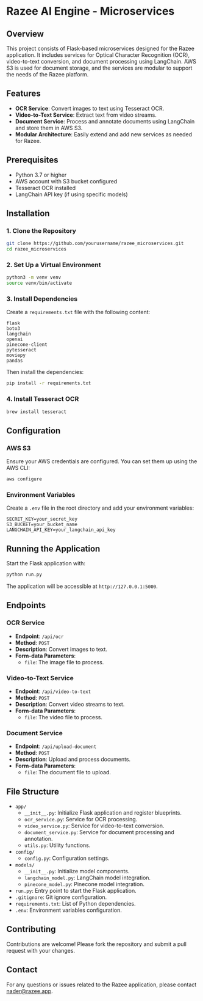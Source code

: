 # Razee AI Engine - Microservices
## Overview
This project consists of Flask-based microservices designed for the Razee application. It includes services for Optical Character Recognition (OCR), video-to-text conversion, and document processing using LangChain. AWS S3 is used for document storage, and the services are modular to support the needs of the Razee platform.

## Features

- **OCR Service**: Convert images to text using Tesseract OCR.
- **Video-to-Text Service**: Extract text from video streams.
- **Document Service**: Process and annotate documents using LangChain and store them in AWS S3.
- **Modular Architecture**: Easily extend and add new services as needed for Razee.

## Prerequisites

- Python 3.7 or higher
- AWS account with S3 bucket configured
- Tesseract OCR installed
- LangChain API key (if using specific models)

## Installation

### 1. Clone the Repository

```bash
git clone https://github.com/yourusername/razee_microservices.git
cd razee_microservices
```

### 2. Set Up a Virtual Environment

```bash
python3 -m venv venv
source venv/bin/activate
```

### 3. Install Dependencies

Create a `requirements.txt` file with the following content:

```
flask
boto3
langchain
openai
pinecone-client
pytesseract
moviepy
pandas
```

Then install the dependencies:

```bash
pip install -r requirements.txt
```

### 4. Install Tesseract OCR

```bash
brew install tesseract
```

## Configuration

### AWS S3

Ensure your AWS credentials are configured. You can set them up using the AWS CLI:

```bash
aws configure
```

### Environment Variables

Create a `.env` file in the root directory and add your environment variables:

```
SECRET_KEY=your_secret_key
S3_BUCKET=your_bucket_name
LANGCHAIN_API_KEY=your_langchain_api_key
```

## Running the Application

Start the Flask application with:

```bash
python run.py
```

The application will be accessible at `http://127.0.0.1:5000`.

## Endpoints

### OCR Service

- **Endpoint**: `/api/ocr`
- **Method**: `POST`
- **Description**: Convert images to text.
- **Form-data Parameters**:
  - `file`: The image file to process.

### Video-to-Text Service

- **Endpoint**: `/api/video-to-text`
- **Method**: `POST`
- **Description**: Convert video streams to text.
- **Form-data Parameters**:
  - `file`: The video file to process.

### Document Service

- **Endpoint**: `/api/upload-document`
- **Method**: `POST`
- **Description**: Upload and process documents.
- **Form-data Parameters**:
  - `file`: The document file to upload.

## File Structure

- `app/`
  - `__init__.py`: Initialize Flask application and register blueprints.
  - `ocr_service.py`: Service for OCR processing.
  - `video_service.py`: Service for video-to-text conversion.
  - `document_service.py`: Service for document processing and annotation.
  - `utils.py`: Utility functions.
- `config/`
  - `config.py`: Configuration settings.
- `models/`
  - `__init__.py`: Initialize model components.
  - `langchain_model.py`: LangChain model integration.
  - `pinecone_model.py`: Pinecone model integration.
- `run.py`: Entry point to start the Flask application.
- `.gitignore`: Git ignore configuration.
- `requirements.txt`: List of Python dependencies.
- `.env`: Environment variables configuration.

## Contributing

Contributions are welcome! Please fork the repository and submit a pull request with your changes.


## Contact

For any questions or issues related to the Razee application, please contact nader@razee.app.

